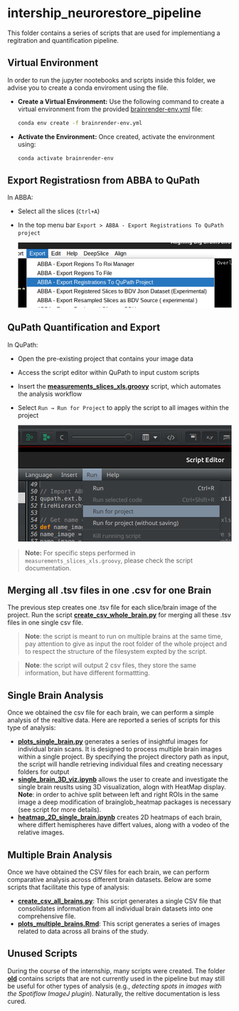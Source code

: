 # intership_neurorestore_pipeline

This folder contains a series of scripts that are used for implementiang a regitration and quantification pipeline.

## Virtual Environment
In order to run the jupyter nootebooks and scripts inside this folder, we advise you to create a conda enviroment using the []() file.

   - **Create a Virtual Environment:**
     Use the following command to create a virtual environment from the provided [brainrender-env.yml](assets/yml/brainrender-env.yml) file:
     ```bash
     conda env create -f brainrender-env.yml
     ```

   - **Activate the Environment:**
     Once created, activate the environment using:
     ```bash
     conda activate brainrender-env
     ```


## Export Registratiosn from ABBA to QuPath
In ABBA:
- Select all the slices (`Ctrl+A`)
- In the top menu bar `Export > ABBA - Export Registrations To QuPath project`

    ![...](assets/images/abba_export.png)

## QuPath Quantification and Export
In QuPath:
- Open the pre-existing project that contains your image data
- Access the script editor within QuPath to input custom scripts
- Insert the **[measurements_slices_xls.groovy](QuPath_scripts/measurements_slices_xls.groovy)** script, which automates the analysis workflow
- Select `Run → Run for Project` to apply the script to all images within the project

    ![...](assets/images/qupath_quantification_script.png)

> **Note:** For specific steps performed in `measurements_slices_xls.groovy`, please check the script documentation.

## Merging all .tsv files in one .csv for one Brain
The previous step creates one .tsv file for each slice/brain image of the project. 
Run the script **[create_csv_whole_brain.py](create_csv_whole_brain.py)** for merging all these .tsv files in one single csv file.

>**Note**: the script is meant to run on multiple brains at the same time, pay attention to give as input the root folder of the whole project and to respect the structure of the filesystem expted by the script.

>**Note**: the script will output 2 csv files, they store the same information, but have different formattting.

## Single Brain Analysis
Once we obtained the csv file for each brain, we can perform a simple analysis of the realtive data.
Here are reported a series of scripts for this type of analysis:
- **[plots_single_brain.py](single_brain_analysis/plots_single_brain.py)** generates a series of insightful images for individual brain scans. It is designed to process multiple brain images within a single project. By specifying the project directory path as input, the script will handle retrieving individual files and creating necessary folders for output
- **[single_brain_3D_viz.ipynb](single_brain_analysis/single_brain_3D_viz.ipynb)** allows the user to create and investigate the single brain reuslts using 3D visualization, alogn with HeatMap display. **Note**: in order to achive split between left and right ROIs in the same image a deep modification of brainglob_heatmap packages is necessary (see script for more details).
- **[heatmap_2D_single_brain.ipynb](single_brain_analysis/heatmap_2D_single_brain.ipynb)** creates 2D heatmaps of each brain, where differt hemispheres have differt values, along with a vodeo of the relative images.

## Multiple Brain Analysis
Once we have obtained the CSV files for each brain, we can perform comparative analysis across different brain datasets. Below are some scripts that facilitate this type of analysis:

- **[create_csv_all_brains.py](mutiple_brain_analysis/create_csv_all_brains.py)**: This script generates a single CSV file that consolidates information from all individual brain datasets into one comprehensive file.
- **[plots_multiple_brains.Rmd](mutiple_brain_analysis/plots_multiple_brains.Rmd)**: This script generates a series of images related to data across all brains of the study.

## Unused Scripts
During the course of the internship, many scripts were created. The folder **[old](old/)** contains scripts that are not currently used in the pipeline but may still be useful for other types of analysis (e.g., _detecting spots in images with the Spotiflow ImageJ plugin_). Naturally, the reltive documentation is less cured.








